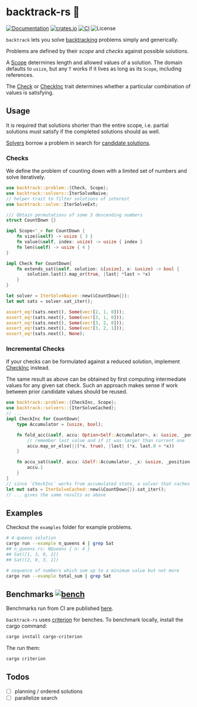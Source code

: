 # backtrack-rs 🦀
[![Documentation](https://docs.rs/backtrack/badge.svg)](https://docs.rs/backtrack)
[![crates.io](https://img.shields.io/crates/v/backtrack.svg)](https://crates.io/crates/backtrack)
[![CI](https://github.com/ahirner/backtrack-rs/actions/workflows/rust-ci.yml/badge.svg)](https://github.com/ahirner/backtrack-rs/actions/workflows/rust-ci.yml)
![License](https://img.shields.io/badge/license-MIT%20OR%20Apache--2.0-blue)
<!-- cargo-sync-readme start -->

`backtrack` lets you solve [backtracking](https://en.wikipedia.org/wiki/Backtracking) problems
simply and generically.

Problems are defined by their *scope* and *checks* against possible solutions.

A [Scope](https://docs.rs/backtrack/latest/backtrack/problem/trait.Scope.html) determines length and allowed values of a solution.
The domain defaults to `usize`, but any `T` works if it lives as long as its `Scope`, including references.

The [Check](https://docs.rs/backtrack/latest/backtrack/problem/trait.Check.html) or [CheckInc](https://docs.rs/backtrack/latest/backtrack/problem/trait.CheckInc.html) trait determines whether
a particular combination of values is satisfying.


## Usage

It is required that solutions shorter than the entire scope, i.e. partial
solutions must satisfy if the completed solutions should as well.

[Solvers](https://docs.rs/backtrack/latest/backtrack/solvers/) borrow a problem in search for
[candidate solutions](https://docs.rs/backtrack/latest/backtrack/solve/enum.CandidateSolution.html).

### Checks
We define the problem of counting down with a limited set of numbers and solve iteratively.
```rust
use backtrack::problem::{Check, Scope};
use backtrack::solvers::IterSolveNaive;
// helper trait to filter solutions of interest
use backtrack::solve::IterSolveExt;

/// Obtain permutations of some 3 descending numbers
struct CountDown {}

impl Scope<'_> for CountDown {
    fn size(&self) -> usize { 3 }
    fn value(&self, index: usize) -> usize { index }
    fn len(&self) -> usize { 4 }
}

impl Check for CountDown{
    fn extends_sat(&self, solution: &[usize], x: &usize) -> bool {
        solution.last().map_or(true, |last| *last > *x)
    }
}

let solver = IterSolveNaive::new(&CountDown{});
let mut sats = solver.sat_iter();

assert_eq!(sats.next(), Some(vec![2, 1, 0]));
assert_eq!(sats.next(), Some(vec![3, 1, 0]));
assert_eq!(sats.next(), Some(vec![3, 2, 0]));
assert_eq!(sats.next(), Some(vec![3, 2, 1]));
assert_eq!(sats.next(), None);
```
### Incremental Checks
If your checks can be formulated against a reduced solution,
implement [CheckInc](https://docs.rs/backtrack/latest/backtrack/problem/trait.CheckInc.html) instead.

The same result as above can be obtained by first computing
intermediate values for any given sat check. Such an approach makes sense if
work between prior candidate values should be reused.

```rust
use backtrack::problem::{CheckInc, Scope};
use backtrack::solvers::{IterSolveCached};
// ...
impl CheckInc for CountDown{
    type Accumulator = (usize, bool);

    fn fold_acc(&self, accu: Option<Self::Accumulator>, x: &usize, _position: usize) -> Self::Accumulator {
        // remember last value and if it was larger than current one
        accu.map_or_else(||(*x, true), |last| (*x, last.0 > *x))
    }

    fn accu_sat(&self, accu: &Self::Accumulator, _x: &usize, _position: usize) -> bool {
        accu.1
    }
}
// since `CheckInc` works from accumulated state, a solver that caches them should be used
let mut sats = IterSolveCached::new(&CountDown{}).sat_iter();
// ... gives the same results as above
```

<!-- cargo-sync-readme end -->
## Examples
Checkout the `examples` folder for example problems.

```bash
# 4-queens solution
cargo run --example n_queens 4 | grep Sat
## n_queens.rs: NQueens { n: 4 }
## Sat([1, 3, 0, 2])
## Sat([2, 0, 3, 1])
```

```bash
# sequence of numbers which sum up to a minimum value but not more
cargo run --example total_sum | grep Sat
```
## Benchmarks [![bench](https://github.com/ahirner/backtrack-rs/actions/workflows/rust-bench.yml/badge.svg)](https://github.com/ahirner/backtrack-rs/actions/workflows/rust-bench.yml)

Benchmarks run from CI are published [here](https://ahirner.github.io/backtrack-rs/dev/bench/).

`backtrack-rs` uses [criterion](https://crates.io/crates/criterion) for benches.
To benchmark locally, install the cargo command:

```bash
cargo install cargo-criterion
```

The run them:

```bash
cargo criterion
```

## Todos
- [ ] planning / ordered solutions
- [ ] parallelize search

